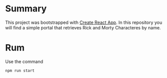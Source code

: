 # Summary

This project was bootstrapped with [Create React App](https://github.com/facebook/create-react-app).
In this repository you will find a simple portal that retrieves Rick and Morty Characteres by name.

# Rum

Use the command
~~~
npm run start
~~~
